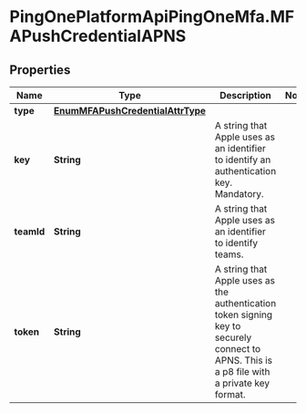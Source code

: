 # PingOnePlatformApiPingOneMfa.MFAPushCredentialAPNS

## Properties

Name | Type | Description | Notes
------------ | ------------- | ------------- | -------------
**type** | [**EnumMFAPushCredentialAttrType**](EnumMFAPushCredentialAttrType.md) |  | 
**key** | **String** | A string that Apple uses as an identifier to identify an authentication key.  Mandatory. | 
**teamId** | **String** | A string that Apple uses as an identifier to identify teams. | 
**token** | **String** | A string that Apple uses as the authentication token signing key to securely connect to APNS. This is a p8 file with a private key format. | 


